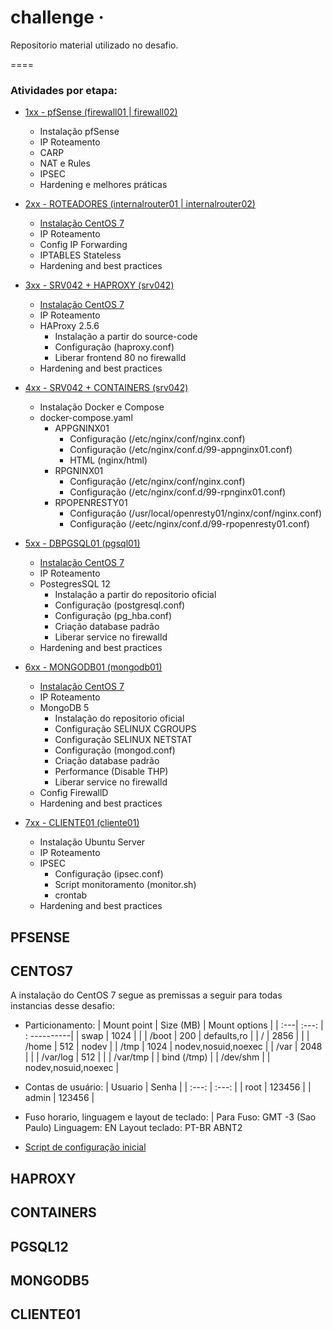 # challenge &middot;

Repositorio material utilizado no desafio.

====

### Atividades por etapa:

- [1xx - pfSense (firewall01 | firewall02)](#PFSENSE)

  - Instalação pfSense
  - IP Roteamento
  - CARP
  - NAT e Rules
  - IPSEC
  - Hardening e melhores práticas

- [2xx - ROTEADORES (internalrouter01 | internalrouter02)](#ROTEADORES)

  - [Instalação CentOS 7](#CENTOS7)
  - IP Roteamento
  - Config IP Forwarding
  - IPTABLES Stateless
  - Hardening and best practices

- [3xx - SRV042 + HAPROXY (srv042)](#HAPROXY)

  - [Instalação CentOS 7](#CENTOS7)
  - IP Roteamento
  - HAProxy 2.5.6
    - Instalação a partir do source-code
    - Configuração (haproxy.conf)
    - Liberar frontend 80 no firewalld
  - Hardening and best practices

- [4xx - SRV042 + CONTAINERS (srv042)](#CONTAINERS)

  - Instalação Docker e Compose
  - docker-compose.yaml
    - APPGNINX01
      - Configuração (/etc/nginx/conf/nginx.conf)
      - Configuração (/etc/nginx/conf.d/99-appnginx01.conf)
      - HTML (nginx/html)
    - RPGNINX01
      - Configuração (/etc/nginx/conf/nginx.conf)
      - Configuração (/etc/nginx/conf.d/99-rpnginx01.conf)
    - RPOPENRESTY01
      - Configuração (/usr/local/openresty01/nginx/conf/nginx.conf)
      - Configuração (/eetc/nginx/conf.d/99-rpopenresty01.conf)

- [5xx - DBPGSQL01 (pgsql01)](#PGSQL12)

  - [Instalação CentOS 7](#CENTOS7)
  - IP Roteamento
  - PostegresSQL 12
    - Instalação a partir do repositorio oficial
    - Configuração (postgresql.conf)
    - Configuração (pg_hba.conf)
    - Criação database padrão
    - Liberar service no firewalld
  - Hardening and best practices

- [6xx - MONGODB01 (mongodb01)](#MONGODB5)

  - [Instalação CentOS 7](#CENTOS7)
  - IP Roteamento
  - MongoDB 5
    - Instalação do repositorio oficial
    - Configuração SELINUX CGROUPS
    - Configuração SELINUX NETSTAT
    - Configuração (mongod.conf)
    - Criação database padrão
    - Performance (Disable THP)
    - Liberar service no firewalld
  - Config FirewallD
  - Hardening and best practices

- [7xx - CLIENTE01 (cliente01)](#CLIENTE01)
  - Instalação Ubuntu Server
  - IP Roteamento
  - IPSEC
    - Configuração (ipsec.conf)
    - Script monitoramento (monitor.sh)
    - crontab
  - Hardening and best practices

## PFSENSE

## CENTOS7

A instalação do CentOS 7 segue as premissas a seguir para todas instancias desse desafio:

- Particionamento:
  | Mount point | Size (MB) | Mount options |
  | :---| :---: | : ----------|
  | swap | 1024 | |
  | /boot | 200 | defaults,ro |
  | / | 2856 | |
  | /home | 512 | nodev |
  | /tmp | 1024 | nodev,nosuid,noexec |
  | /var | 2048 | |
  | /var/log | 512 | |
  | /var/tmp | | bind (/tmp) |
  | /dev/shm | | nodev,nosuid,noexec |
- Contas de usuário:
  | Usuario | Senha |
  | :---: | :---: |
  | root | 123456 |
  | admin | 123456 |

- Fuso horario, linguagem e layout de teclado:
  | Para
  Fuso: GMT -3 (Sao Paulo)
  Linguagem: EN
  Layout teclado: PT-BR ABNT2

- [Script de configuração inicial](script-tools/centos7-default.sh)

## HAPROXY

## CONTAINERS

## PGSQL12

## MONGODB5

## CLIENTE01
